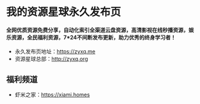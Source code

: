 # 我的资源星球永久发布页
#### 全网优质资源免费分享，自动化索引全渠道云盘资源，高清影视在线秒播资源，娱乐资源，全民福利资源，7*24不间断发布更新，助力优秀的终身学习者！
* 永久发布页地址：https://zyxq.me
* 资源星球总部：http://zyxq.org

## 福利频道
+ 虾米之家：https://xiami.homes
